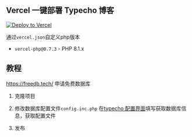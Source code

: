 ## Vercel 一键部署 Typecho 博客

[![Deploy to Vercel](https://vercel.com/button)](https://vercel.com/import/project?template=https://github.com/pbloods/typecho/)

通过`vercel.json`自定义php版本
- `vercel-php@0.7.3` - PHP 8.1.x

## 教程
https://freedb.tech/ 申请免费数据库
1. 克隆项目

2. 修改数据库配置文件`config.inc.php` 在[typecho 配置界面](https://typecho-phi-ten.vercel.app/)填写获取数据库信息，获取配置文件
 
3. 发布
